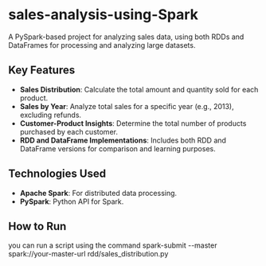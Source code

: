 # sales-analysis-using-Spark
A PySpark-based project for analyzing sales data, using both RDDs and DataFrames for processing and analyzing large datasets.

## Key Features
- **Sales Distribution**: Calculate the total amount and quantity sold for each product.
- **Sales by Year**: Analyze total sales for a specific year (e.g., 2013), excluding refunds.
- **Customer-Product Insights**: Determine the total number of products purchased by each customer.
- **RDD and DataFrame Implementations**: Includes both RDD and DataFrame versions for comparison and learning purposes.


## Technologies Used
- **Apache Spark**: For distributed data processing.
- **PySpark**: Python API for Spark.

## How to Run
you can run a script using the command
spark-submit --master spark://your-master-url rdd/sales_distribution.py
